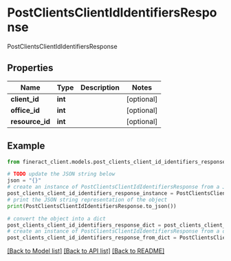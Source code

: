 # PostClientsClientIdIdentifiersResponse

PostClientsClientIdIdentifiersResponse

## Properties

Name | Type | Description | Notes
------------ | ------------- | ------------- | -------------
**client_id** | **int** |  | [optional] 
**office_id** | **int** |  | [optional] 
**resource_id** | **int** |  | [optional] 

## Example

```python
from fineract_client.models.post_clients_client_id_identifiers_response import PostClientsClientIdIdentifiersResponse

# TODO update the JSON string below
json = "{}"
# create an instance of PostClientsClientIdIdentifiersResponse from a JSON string
post_clients_client_id_identifiers_response_instance = PostClientsClientIdIdentifiersResponse.from_json(json)
# print the JSON string representation of the object
print(PostClientsClientIdIdentifiersResponse.to_json())

# convert the object into a dict
post_clients_client_id_identifiers_response_dict = post_clients_client_id_identifiers_response_instance.to_dict()
# create an instance of PostClientsClientIdIdentifiersResponse from a dict
post_clients_client_id_identifiers_response_from_dict = PostClientsClientIdIdentifiersResponse.from_dict(post_clients_client_id_identifiers_response_dict)
```
[[Back to Model list]](../README.md#documentation-for-models) [[Back to API list]](../README.md#documentation-for-api-endpoints) [[Back to README]](../README.md)


